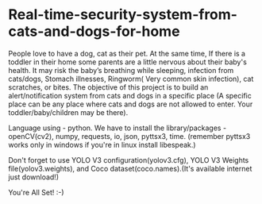 # Real-time-security-system-from-cats-and-dogs-for-home
People love to have a dog, cat as their pet. At the same time, If there is a toddler in their home some parents are a little nervous about their baby's health. It may risk the baby’s breathing while sleeping, infection from cats/dogs, Stomach illnesses, Ringworm( Very common skin infection), cat scratches, or bites. The objective of this project is to build an alert/notification system from cats and dogs in a specific place (A specific place can be any place where cats and dogs are not allowed to enter. Your toddler/baby/children may be there).


Language using - python.
We have to install the library/packages - openCV(cv2), numpy, requests, io, json, pyttsx3, time. (remember pyttsx3 works only in windows if you're in linux install libespeak.)

Don't forget to use YOLO V3 configuration(yolov3.cfg), YOLO V3 Weights file(yolov3.weights), and Coco dataset(coco.names).(It's available internet just download!)


You're All Set! :-)
